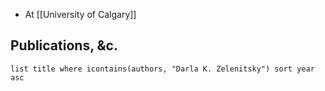 - At [[University of Calgary]]
## Publications, &c.
```dataview
list title where icontains(authors, "Darla K. Zelenitsky") sort year asc
```